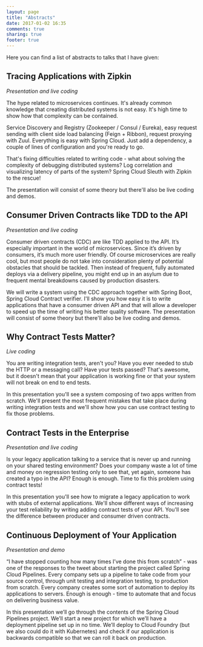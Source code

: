 ```yaml
---
layout: page
title: "Abstracts"
date: 2017-01-02 16:35
comments: true
sharing: true
footer: true
---
```


Here you can find a list of abstracts to talks that I have given:

## Tracing Applications with Zipkin

_Presentation and live coding_

The hype related to microservices continues. It's already common knowledge that creating distributed systems is not easy. It's high time to show how that complexity can be contained.

Service Discovery and Registry (Zookeeper / Consul / Eureka), easy request sending with client side load balancing (Feign + Ribbon), request proxying with Zuul. Everything is easy with Spring Cloud. Just add a dependency, a couple of lines of configuration and you're ready to go.

That's fixing difficulties related to writing code - what about solving the complexity of debugging distributed systems? Log correlation and visualizing latency of parts of the system? Spring Cloud Sleuth with Zipkin to the rescue!

The presentation will consist of some theory but there'll also be live coding and demos.

## Consumer Driven Contracts like TDD to the API

_Presentation and live coding_

Consumer driven contracts (CDC) are like TDD applied to the API. It’s especially important in the world of microservices. Since it’s driven by consumers, it’s much more user friendly. Of course microservices are really cool, but most people do not take into consideration plenty of potential obstacles that should be tackled. Then instead of frequent, fully automated deploys via a delivery pipeline, you might end up in an asylum due to frequent mental breakdowns caused by production disasters.

We will write a system using the CDC approach together with Spring Boot, Spring Cloud Contract verifier. I'll show you how easy it is to write applications that have a consumer driven API and that will allow a developer to speed up the time of writing his better quality software.
The presentation will consist of some theory but there'll also be live coding and demos.

## Why Contract Tests Matter?

_Live coding_

You are writing integration tests, aren't you? Have you ever needed to stub the HTTP or a messaging call? Have your tests passed? That's awesome, but it doesn't mean that your application is working fine or that your system will not break on end to end tests.

In this presentation you'll see a system composing of two apps written from scratch. We'll present the most frequent mistakes that take place during writing integration tests and we'll show how you can use contract testing to fix those problems.

## Contract Tests in the Enterprise

_Presentation and live coding_

Is your legacy application talking to a service that is never up and running on your shared testing environment? Does your company waste a lot of time and money on regression testing only to see that, yet again, someone has created a typo in the API? Enough is enough. Time to fix this problem using contract tests!

In this presentation you'll see how to migrate a legacy application to work with stubs of external applications. We'll show different ways of increasing your test reliability by writing adding contract tests of your API. You'll see the difference between producer and consumer driven contracts.

## Continuous Deployment of Your Application

_Presentation and demo_

“I have stopped counting how many times I’ve done this from scratch” - was one of the responses to the tweet about starting the project called Spring Cloud Pipelines. Every company sets up a pipeline to take code from your source control, through unit testing and integration testing, to production from scratch. Every company creates some sort of automation to deploy its applications to servers. Enough is enough - time to automate that and focus on delivering business value.

In this presentation we’ll go through the contents of the Spring Cloud Pipelines project. We’ll start a new project for which we’ll have a deployment pipeline set up in no time. We’ll deploy to Cloud Foundry (but we also could do it with Kubernetes) and check if our application is backwards compatible so that we can roll it back on production.
